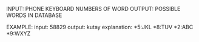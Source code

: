 INPUT: PHONE KEYBOARD NUMBERS OF WORD
OUTPUT: POSSIBLE WORDS IN DATABASE

EXAMPLE:
    input: 58829
    output: kutay
    explanation: 
        *5:JKL
        *8:TUV
        *2:ABC
        *9:WXYZ
